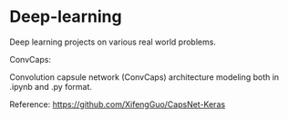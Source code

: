 # Deep-learning

Deep learning projects on various real world problems.

ConvCaps:

Convolution capsule network (ConvCaps) architecture modeling both in .ipynb and .py format.

Reference: https://github.com/XifengGuo/CapsNet-Keras

